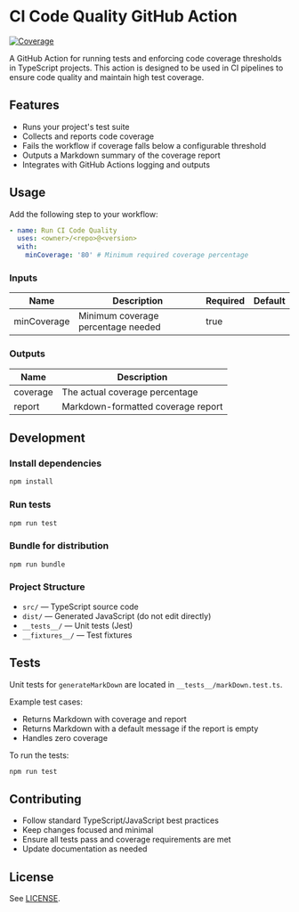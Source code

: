 # CI Code Quality GitHub Action

[![Coverage](./badges/coverage.svg)](./badges/coverage.svg)

A GitHub Action for running tests and enforcing code coverage thresholds in
TypeScript projects. This action is designed to be used in CI pipelines to
ensure code quality and maintain high test coverage.

## Features

- Runs your project's test suite
- Collects and reports code coverage
- Fails the workflow if coverage falls below a configurable threshold
- Outputs a Markdown summary of the coverage report
- Integrates with GitHub Actions logging and outputs

## Usage

Add the following step to your workflow:

```yaml
- name: Run CI Code Quality
  uses: <owner>/<repo>@<version>
  with:
    minCoverage: '80' # Minimum required coverage percentage
```

### Inputs

| Name        | Description                        | Required | Default |
| ----------- | ---------------------------------- | -------- | ------- |
| minCoverage | Minimum coverage percentage needed | true     |         |

### Outputs

| Name     | Description                        |
| -------- | ---------------------------------- |
| coverage | The actual coverage percentage     |
| report   | Markdown-formatted coverage report |

## Development

### Install dependencies

```bash
npm install
```

### Run tests

```bash
npm run test
```

### Bundle for distribution

```bash
npm run bundle
```

### Project Structure

- `src/` — TypeScript source code
- `dist/` — Generated JavaScript (do not edit directly)
- `__tests__/` — Unit tests (Jest)
- `__fixtures__/` — Test fixtures

## Tests

Unit tests for `generateMarkDown` are located in `__tests__/markDown.test.ts`.

Example test cases:

- Returns Markdown with coverage and report
- Returns Markdown with a default message if the report is empty
- Handles zero coverage

To run the tests:

```bash
npm run test
```

## Contributing

- Follow standard TypeScript/JavaScript best practices
- Keep changes focused and minimal
- Ensure all tests pass and coverage requirements are met
- Update documentation as needed

## License

See [LICENSE](./LICENSE).
